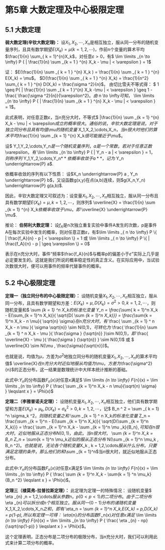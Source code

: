 # 第5章 大数定理及中心极限定理

## 5.1 大数定理

**弱大数定理(辛钦大数定理)：**
设$X_1,X_2,\cdots,X_n$是相互独立，服从同一分布的随机变量序列，且具有数学期望$E(X_k) = \mu (k = 1,2,\cdots )$，作前n个变量的算术平均$\frac{1}{n} \sum_{ k = 1}^{n}X_k$，对任意$\varepsilon > 0$，有$ \lim \limits _{n \to \infty} P \{ | \frac{1}{n} \sum _{k = 1 } ^{n} X_k - \mu | < \varepsilon \} = 1$

证：
$E(\frac{1}{n} \sum _{ k = 1 } ^{n} X_k ) = \frac{1}{n} \sum _{ k = 1 } ^{n} E(X_k) = \mu$。
$D(\frac{1}{n} \sum _{ k = 1 } ^{n} X_k) = \frac{1}{n^2} \sum_{ k = 1 } ^{n} D(X_k) = \frac{\sigma ^2}{n}$。
由切比雪夫不等式得：
$ 1 \geq P\{ | \frac{1}{n} \sum _{ k = 1 }^{n} X_k -\mu | < \varepsilon \} \geq 1 - \frac{ \frac{\sigma ^2}{n}}{\varepsilon^2}$。由$ n \to \infty$可知，$ \lim \limits _{n \to \infty} P \{ | \frac{1}{n} \sum _{k = 1 } ^{n} X_k - \mu | < \varepsilon \} = 1$。

此式表明，对任意正数$\varepsilon$，当n充分大时，不等式$ |\frac{1}{n} \sum _{k = 1} ^{n} X_k - \mu | < \varepsilon$成立的概率很大。通俗的说，辛钦大数定理是说，对于独立同分布且具有均值$\mu$的随机变量$ X_1,X_2,\cdots,X_n$，当n很大时他们的算术平均$\frac{1}{n} \sum _{k = 1} ^{n} X_k$很可能接近于$\mu$。

设$ Y_1,Y_2,\cdots,Y_n$是一个随机变量序列，a是一个常数，若对于任意正数$\varepsilon$，有$ \lim \limits _{n \to \infty} P \{ | Y_n - a | < \varepsilon \} = 1$，则称序列$ Y_1,Y_2,\cdots,Y_n$**依概率收敛于a**，记为$ Y_n \underrightarrow{P} a$.

依概率收敛的序列有以下性质：
设$X_n \underrightarrow{P} a , Y_n \underrightarrow{P} b$，又设函数g(x,y)在点(a,b)连续，则$g(X_n,Y_n) \underrightarrow{P} g(a,b)$.

因此，辛钦大数定理又可叙述为：设变量$X_1,X_2,\cdots,X_n$相互独立，服从同一分布且具有数学期望$E(X_k) = \mu ,k = 1,2,\cdots$，则序列$ \overline{X} = \frac{1}{n} \sum _{k = 1} ^{n} X_k$依概率收敛于$\mu$，即$ \overline{X} \underrightarrow{P} \mu$.

推论：
**伯努利大数定理：**
设$f_A$是n次独立重复实验中事件A发生的次数，p是事件A在每次实验中发生的概率，则对任意正数$\varepsilon$，有$\lim \limits _{ n \to \infty} P \{ | \frac{f_A}{n} - p | < \varepsilon \} = 1 或 \lim \limits _{ n \to \infty} P \{ | \frac{f_A}{n} - p | \geq \varepsilon \} = 0$

表示在n充分大时，事件“频率$\frac{f_A}{n}$与概率p的偏差小于$\varepsilon$”实际上几乎是必定要发生的。这就是我们所说的概率稳定性的真正含义。在实际应用中，当试验次数很大时，便可以用事件的频率代替事件的概率。

## 5.2 中心极限定理

**定理一（独立同分布的中心极限定理）：**
设随机变量$X_1,X_2,\cdots,X_n$相互独立，服从同一分布，且具有数学期望和方差：$E(X_k) = \mu,D(X_k) = \sigma^2 > 0 , k = 1,2,\cdots$，则随机变量和$ \sum _{k = 1} ^n X_k$的标准化变量$ Y_n = \frac{\sum_{ k = 1}^n X_k - E(\sum_{k = 1}^n X_k)}{ \sqrt{D( \sum _{k = 1}^n X_k)}} = \frac{\sum_{k = 1}^n X_k - n \mu}{ \sqrt{n} \sigma}$在n充分大时，有$ \frac{ \sum _{k = 1} ^ n X_k - n \mu }{ \sigma \sqrt{n}} \sim N(0,1)$，可转化为$ \frac{ \frac{1}{n} \sum _{k = 1} ^ n X_k - \mu }{ \frac{\sigma } {\sqrt{n}} }\sim N(0,1)$，即$ \frac{ \overline{X} - \mu }{ \frac{\sigma } {\sqrt{n}} } \sim N(0,1)$ 或 $ \overline{X} \sim N(\mu , \frac{\sigma}{\sqrt{n}})$。

也就是说，均值为$\mu$，方差为$\sigma^2$地独立同分布的随机变量$X_1,X_2,\cdots,X_n$的算术平均值$ \overline{X}$在n充分大时近似地服从均值为$\mu$，方差为$\frac{\sigma^2}{n}$的正态分布，这一结果是数理统计中大样本统计推断的基础。

此式中:$Y_n$的分布函数$F_n(x)$对任意x满足$ \lim \limits _{n \to \infty}  F_{n}(x) = \lim \limits _{n \to \infty} P \{ \frac{ \sum _{k = 1}^n X_k - n \mu}{\sqrt{n) \sigma} } \leqslant x \} = \Phi(x)$

**定理二（李雅普诺夫定理）：**
设随机变量$X_1,X_2,\cdots,X_n$相互独立，他们具有数学期望和方差$E(X_k) = \mu _k , D(X_k) = \sigma _k^2 > 0 , k = 1,2,\cdots$，记$ B_n ^ 2 = \sum _{ k = 1} ^n \sigma_k ^2$，则随机变量之和$ \sum _{k = 1} ^ n X_k$的标准化变量$ Z_n = \frac{\sum _{k = 1}^n - E(\sum _{k = 1}^n X_k)}{ \sqrt{D(\sum _{k = 1}^n X_k)}} = \frac{ \sum _{k = 1}^n X_k - \sum _{k = 1}^n \mu _k}{B_n}$,可知在n很大时，近似地服从正态分布N(0,1)，由此，当n很大时，$ \sum _{k = 1}^n X_k = B_n Z_n + \sum_{k = 1}^n \mu_k$近似的服从正态分布$ N(\sum _{k = 1}^n \mu_k , B_n ^2)$。也就是说，无论各个随机变量$X_k , k = 1,2,\cdots$服从什么分布，只要满足定理的条件，那么他们的和$\sum _{k = 1}^n$当n很大时，就近似地服从正态分布。

此式中:$Y_n$的分布函数$F_n(x)$对任意x满足$ \lim \limits _{n \to \infty}  F_{n}(x) = \lim \limits _{n \to \infty} P \{ \frac{ \sum _{k = 1}^n X_k - \sum_{k = 1} ^n \mu_k}{B_n ^2} \leqslant x \} = \Phi(x)$。

**定理三（棣莫弗-拉普拉斯定理）：**
此定理为定理一的特殊情况：
设随机变量$ \eta _{n} ,n = 1,2,\cdots$服从参数n，p( 0 < p < 1)的二项分布。由于二项分布$ \eta _{n}$可以拆分成n个相互独立，服从同一(0-1)分布的诸随机变量$ X_1,X_2,\cdots,X_n$之和，即有$ \eta_n = \sum _{k = 1}^n X_k,E(X_k) = p,D(X_k) = p(1-p)$,所以有定理一可得：$ \eta_{n}$的分布函数$F_n(x)$对任意x满足$ \lim \limits _{n \to \infty} F_{n}(x) = \lim \limits _{n \to \infty} P \{ \frac{ \eta _{n} - np}{\sqrt{np(1-p)} } \leqslant x \} = \Phi(x)$。

这个定理表明，正态分布是二项分布的极限分布，当n充分大时，我们可以利用此式来计算二项分布的概率。